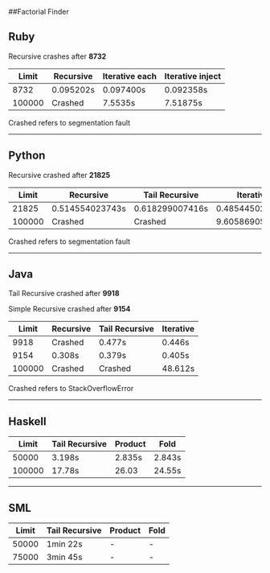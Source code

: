##Factorial Finder

Ruby
--

Recursive crashes after <b>8732</b>


Limit | Recursive | Iterative each | Iterative inject
--- | --- | --- | ---
8732|  0.095202s | 0.097400s | 0.092358s
100000 | Crashed | 7.5535s | 7.51875s


Crashed refers to segmentation fault

---

Python
--

Recursive crashed after <b>21825</b>

Limit | Recursive | Tail Recursive | Iterative | Functional
--- | --- | --- | --- | ---
21825|  0.514554023743s | 0.618299007416s | 0.485445022583s | 0.477245807648s
100000 | Crashed | Crashed | 9.60586905479s | 9.31830596924s


Crashed refers to segmentation fault

---

Java
--

Tail Recursive crashed after <b>9918</b>
</br>

Simple Recursive crashed after <b>9154</b>

Limit | Recursive | Tail Recursive | Iterative
--- | --- | --- | --- 
9918|  Crashed | 0.477s | 0.446s
9154|  0.308s | 0.379s | 0.405s
100000 | Crashed | Crashed | 48.612s


Crashed refers to StackOverflowError

---

Haskell
--

Limit | Tail Recursive | Product | Fold
--- | --- | --- | --- 
50000|  3.198s | 2.835s | 2.843s
100000 | 17.78s | 26.03 | 24.55s


---

SML
--

Limit | Tail Recursive | Product | Fold
--- | --- | --- | --- 
50000|  1min 22s | - | -
75000 | 3min 45s | - | -


